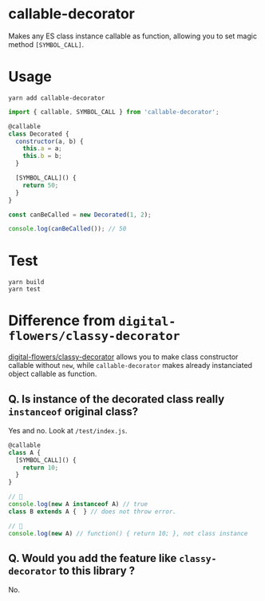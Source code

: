 # callable-decorator

Makes any ES class instance callable as function, allowing you to set magic method `[SYMBOL_CALL]`.

# Usage

```console
yarn add callable-decorator
```

```js
import { callable, SYMBOL_CALL } from 'callable-decorator';

@callable
class Decorated {
  constructor(a, b) {
    this.a = a;
    this.b = b;
  }

  [SYMBOL_CALL]() {
    return 50;
  }
}

const canBeCalled = new Decorated(1, 2);

console.log(canBeCalled()); // 50
```

# Test

```console
yarn build
yarn test
```

# Difference from `digital-flowers/classy-decorator`

[digital-flowers/classy-decorator](https://github.com/digital-flowers/classy-decorator/) allows you to make class constructor callable without `new`, while `callable-decorator` makes already instanciated object callable as function.

## Q. Is instance of the decorated class really `instanceof` original class?

Yes and no. Look at `/test/index.js`.

```js
@callable
class A {
  [SYMBOL_CALL]() {
    return 10;
  }
}

// 🙆
console.log(new A instanceof A) // true
class B extends A {  } // does not throw error.

// 🤔 
console.log(new A) // function() { return 10; }, not class instance
```

## Q. Would you add the feature like `classy-decorator` to this library ?

No.

